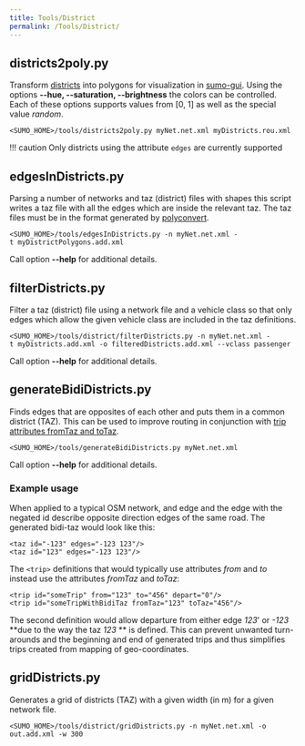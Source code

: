 ```yaml
---
title: Tools/District
permalink: /Tools/District/
---
```


## districts2poly.py

Transform
[districts](../Demand/Importing_O/D_Matrices.md#describing_the_taz)
into polygons for visualization in [sumo-gui](../sumo-gui.md).
Using the options **--hue, --saturation, --brightness** the colors can be controlled. Each of these options
supports values from \[0, 1\] as well as the special value *random*.

```
<SUMO_HOME>/tools/districts2poly.py myNet.net.xml myDistricts.rou.xml
```

!!! caution
    Only districts using the attribute `edges` are currently supported

## edgesInDistricts.py

Parsing a number of networks and taz (district) files with shapes this
script writes a taz file with all the edges which are inside the
relevant taz. The taz files must be in the format generated by
[polyconvert](../polyconvert.md).

```
<SUMO_HOME>/tools/edgesInDistricts.py -n myNet.net.xml -t myDistrictPolygons.add.xml
```

Call option **--help** for additional details.

## filterDistricts.py

Filter a taz (district) file using a network file and a vehicle class so
that only edges which allow the given vehicle class are included in the
taz definitions.

```
<SUMO_HOME>/tools/district/filterDistricts.py -n myNet.net.xml -t myDistricts.add.xml -o filteredDistricts.add.xml --vclass passenger
```

Call option **--help** for additional details.

## generateBidiDistricts.py

Finds edges that are opposites of each other and puts them in a common
district (TAZ). This can be used to improve routing in conjunction with
[trip attributes fromTaz and
toTaz](../Definition_of_Vehicles,_Vehicle_Types,_and_Routes.md#traffic_assignement_zones_taz).

```
<SUMO_HOME>/tools/generateBidiDistricts.py myNet.net.xml
```

Call option **--help** for additional details.

### Example usage

When applied to a typical OSM network, and edge and the edge with the
negated id describe opposite direction edges of the same road. The
generated bidi-taz would look like this:

```
<taz id="-123" edges="-123 123"/>
<taz id="123" edges="-123 123"/>
```

The `<trip>` definitions that would typically use attributes *from* and *to*
instead use the attributes *fromTaz* and *toTaz*:

```
<trip id="someTrip" from="123" to="456" depart="0"/>
<trip id="someTripWithBidiTaz fromTaz="123" toTaz="456"/>
```

The second definition would allow departure from either edge *123*' or
*-123* **due to the way the taz *123* ** is defined. This can prevent
unwanted turn-arounds and the beginning and end of generated trips and
thus simplifies trips created from mapping of geo-coordinates.


## gridDistricts.py

Generates a grid of districts (TAZ) with a given width (in m) for a given network file. 

```
<SUMO_HOME>/tools/district/gridDistricts.py -n myNet.net.xml -o out.add.xml -w 300
```
